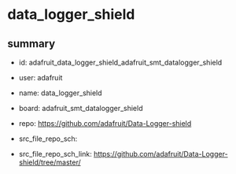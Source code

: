 # data_logger_shield
 
## summary 
* id: adafruit_data_logger_shield_adafruit_smt_datalogger_shield
* user: adafruit
* name: data_logger_shield
* board: adafruit_smt_datalogger_shield
* repo: https://github.com/adafruit/Data-Logger-shield



* src_file_repo_sch: 
* src_file_repo_sch_link: https://github.com/adafruit/Data-Logger-shield/tree/master/





